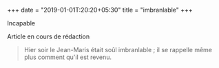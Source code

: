 +++
date = "2019-01-01T:20:20+05:30"
title = "imbranlable"
+++

Incapable
<!--more-->
Article en cours de rédaction

> Hier soir le Jean-Maris était soûl imbranlable ; il se rappelle même plus comment qu'il est revenu.
